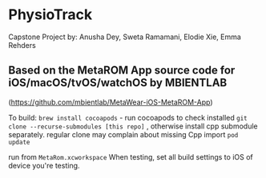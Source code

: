 # PhysioTrack
Capstone Project by: Anusha Dey, Sweta Ramamani, Elodie Xie, Emma Rehders

## Based on the MetaROM App source code for iOS/macOS/tvOS/watchOS by MBIENTLAB
(https://github.com/mbientlab/MetaWear-iOS-MetaROM-App)

To build:
`brew install cocoapods` - run cocoapods to check installed
`git clone --recurse-submodules [this repo]` , otherwise install cpp submodule separately. regular clone may complain about missing Cpp import
`pod update`

run from `MetaRom.xcworkspace`
When testing, set all build settings to iOS of device you're testing.


